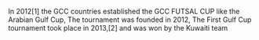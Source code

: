 In 2012[1] the GCC countries established the GCC FUTSAL CUP like the Arabian Gulf Cup, The tournament was founded in 2012, The First Gulf Cup tournament took place in 2013,[2] and was won by the Kuwaiti team

